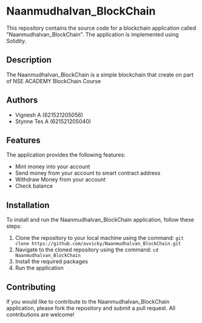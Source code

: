 # Naanmudhalvan_BlockChain

This repository contains the source code for a blockchain application called "Naanmudhalvan_BlockChain". The application is implemented using Solidity.

## Description

The Naanmudhalvan_BlockChain is a simple blockchain that create on part of NSE ACADEMY BlockChain Course

## Authors
- Vignesh A (621521205056)
- Stynne Tes A (621521205040)

## Features

The application provides the following features:

- Mint money into your account
- Send money from your account to smart contract address 
- Withdraw Money from your account
- Check balance

## Installation

To install and run the Naanmudhalvan_BlockChain application, follow these steps:

1. Clone the repository to your local machine using the command: `git clone https://github.com/avvicky/Naanmudhalvan_BlockChain.git`
2. Navigate to the cloned repository using the command: `cd Naanmudhalvan_BlockChain`
3. Install the required packages
4. Run the application

## Contributing

If you would like to contribute to the Naanmudhalvan_BlockChain application, please fork the repository and submit a pull request. All contributions are welcome!
